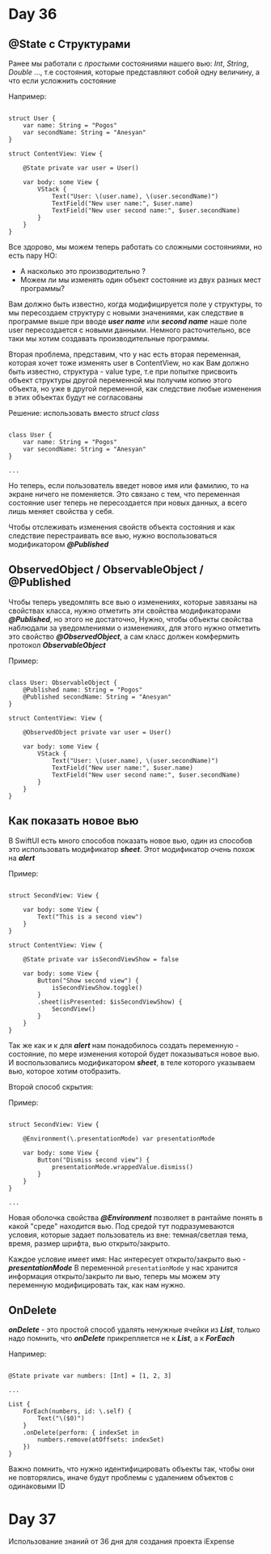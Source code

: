 #  Day 36 

## @State с Структурами

Ранее мы работали с *простыми* состояниями нашего вью: *Int*, *String*, *Double* ..., т.е состояния, которые представляют собой одну величину, а что если усложнить состояние

Например: 

```

struct User { 
	var name: String = "Pogos"
	var secondName: String = "Anesyan"
}

struct ContentView: View {

	@State private var user = User()

	var body: some View {
		VStack { 
			Text("User: \(user.name), \(user.secondName)")
			TextField("New user name:", $user.name)
			TextField("New user second name:", $user.secondName)
		}
	}
}

```

Все здорово, мы можем теперь работать со сложными состояниями, но есть пару НО: 
- А насколько это производительно ? 
- Можем ли мы изменять один объект состояние из двух разных мест программы? 

Вам должно быть известно, когда модифицируется поле у структуры, то мы пересоздаем структуру с новыми значениями, как следствие в программе выше при вводе ***user name*** или ***second name*** наше поле user пересоздается с новыми данными. Немного расточительно, все таки мы хотим создавать производительные программы.

Вторая проблема, представим, что у нас есть вторая переменная, которая хочет тоже изменять user в ContentView, но как Вам должно быть известно, структура - value type, т.е при попытке присвоить объект структуры другой переменной мы получим копию этого объекта, но уже в другой переменной, как следствие любые изменения в этих объектах будут не согласованы

Решение: использовать вместо *struct* *class*

```

class User { 
	var name: String = "Pogos"
	var secondName: String = "Anesyan"
}

...

```

Но теперь, если пользователь введет новое имя или фамилию, то на экране ничего не поменяется.
Это связано с тем, что переменная состояние user теперь не пересоздается при новых данных, а всего лишь меняет свойства у себя.

Чтобы отслеживать изменения свойств объекта состояния и как следствие перестраивать все вью, нужно воспользоваться модификатором ***@Published*** 

## ObservedObject / ObservableObject / @Published

Чтобы теперь уведомлять все вью о изменениях, которые завязаны на свойствах класса, нужно отметить эти свойства модификаторами ***@Published***, но этого не достаточно, Нужно, чтобы объекты свойства наблюдали за уведомлениями о изменениях, для этого нужно отметить это свойство ***@ObservedObject***, а сам класс должен комфермить протокол ***ObservableObject***

Пример:

```

class User: ObservableObject { 
	@Published name: String = "Pogos"
	@Published secondName: String = "Anesyan"
}

struct ContentView: View {

	@ObservedObject private var user = User()

	var body: some View {
		VStack { 
			Text("User: \(user.name), \(user.secondName)")
			TextField("New user name:", $user.name)
			TextField("New user second name:", $user.secondName)
		}
	}
}

```

## Как показать новое вью

В SwiftUI есть много способов показать новое вью, один из способов это использовать модификатор ***sheet***. Этот модификатор очень похож на ***alert***

Пример:

```

struct SecondView: View {

	var body: some View { 
		Text("This is a second view")
	}
}

struct ContentView: View { 

	@State private var isSecondViewShow = false

	var body: some View { 
		Button("Show second view") { 
			isSecondViewShow.toggle()
		}
		.sheet(isPresented: $isSecondViewShow) { 
			SecondView()
		}
	}	
}

```

Так же как и к для ***alert*** нам понадобилось создать переменную - состояние, по мере изменения которой будет показываться новое вью.
И воспользовались модификатором ***sheet***, в теле которого указываем вью, которое хотим отобразить. 

Второй способ скрытия: 

Пример: 

```

struct SecondView: View { 

	@Environment(\.presentationMode) var presentationMode

	var body: some View { 
		Button("Dismiss second view") { 
			presentationMode.wrappedValue.dismiss()
		}
	}
}

...

```
Новая оболочка свойства ***@Environment*** позволяет в рантайме понять в какой "среде" находится вью. Под средой тут подразумеваются условия, которые задает пользователь из вне: темная/светлая тема, время, размер шрифта, вью открыто/закрыто.  

Каждое условие имеет имя: 
Нас интересует открыто/закрыто вью *- **presentationMode*** 
В переменной `presentationMode`  у нас хранится информация открыто/закрыто ли вью, теперь мы можем эту переменную модифицировать так, как нам нужно. 

## OnDelete 

***onDelete*** - это простой способ удалять ненужные ячейки из ***List***, только надо помнить, что ***onDelete*** прикрепляется не к ***List***, а к ***ForEach***

Например: 

```

@State private var numbers: [Int] = [1, 2, 3] 

...

List {
	ForEach(numbers, id: \.self) { 
		Text("\($0)")
	}
	.onDelete(perform: { indexSet in
		numbers.remove(atOffsets: indexSet)
	})
}

```

Важно помнить, что нужно идентифицировать объекты так, чтобы они не повторялись, иначе будут проблемы с удалением объектов с одинаковыми ID

# Day 37

Использование знаний от 36 дня для создания проекта iExpense
